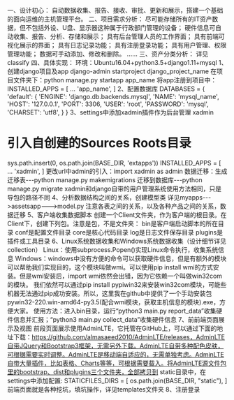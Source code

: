 一、设计初心：
自动数据收集、报告、接收、审批、更新和展示，搭建一个基础的面向运维的主机管理平台。
二、项目需求分析：
尽可能存储所有的IT资产数据，但不包括外设、U盘、显示器这种属于行政部门管理的设备；
硬件信息可自动收集、报告、分析、存储和展示；
具有后台管理人员的工作界面；
具有前端可视化展示的界面；
具有日志记录功能；
具有注册登录功能；
具有用户管理、权限管理功能；
数据可手动添加、修改和删除。
......
三、资产分类分析：
详见classify
四、具体实现：
环境：Ubuntu16.04+python3.5+django1.11+mysql
1、创建django项目及app
django-admin startproject django_project_name
在项目文件夹下：python manage.py startapp app_name
将app注册到项目中：
INSTALLED_APPS = [
	...
        'app_name',
]
2、配置数据库
DATABASES = {
    'default': {
        'ENGINE': 'django.db.backends.mysql',
        'NAME': 'mysql_name',
	'HOST': '127.0.0.1',
	'PORT': 3306,
	'USER': 'root',
	'PASSWORD': 'mysql',
	'CHARSET': 'utf8',
    }
}
3、settings中添加xadmin插件作为后台管理
xadmin
# 引入自创建的Sources Roots目录
sys.path.insert(0, os.path.join(BASE_DIR, 'extapps'))
INSTALLED_APPS = [
	...
        'xadmin',
]
更改url中admin的引入：import xadmin as admin
数据迁移：生成迁移表---python manage.py makemigrations
	 迁移到数据库---python manage.py migrate
xadmin和django自带的用户管理系统使用方法相同，只是导包的路径不同
4、分析数据结构之间的关系，创建模型类
详见myapps--->assetsapp--->model.py
注意各表之间的关系，以及各种产品之间的关系，数据迁移
5、客户端收集数据脚本
创建一个Client文件夹，作为客户端的根目录。在Client下，创建下列包。注意是包，不是文件夹：
    bin是客户端启动脚本的所在目录
    conf是配置文件目录
    core是核心代码目录
    log是日志文件保存目录
    plugins是插件或工具目录
6、Linux系统数据收集和Windows系统数据收集（设计细节详见collection）
Linux：使用subprocess.Popen()实现Linux命令执行，收集系统信息
Windows：windows中没有方便的命令可以获取硬件信息，但是有额外的模块可以帮助我们实现目的，这个模块叫做wmi。可以使用pip install wmi的方式安装。但是wmi安装后，import wmi依然会出错，因为它依赖一个叫做win32com的模块。
我们依然可以通过pip install pypiwin32来安装win32com模块，可能些机器无法通过pip成功安装。所以，这里我在github中提供了一个手动安装包pywin32-220.win-amd64-py3.5(配合wmi模块，获取主机信息的模块).exe，方便大家。
使用方法：进入bin目录，运行“python3 main.py report_data”收集硬件信息并汇报；“python3 main.py collect_data”收集硬件信息
7、前前端页面展示及视图
前段页面展示使用AdminLTE，它托管在GitHub上，可以通过下面的地址下载：https://github.com/almasaeed2010/AdminLTE/releases，AdminLTE自带JQuery和Bootstrap3框架，无需另外下载。AdminLTE自带多种配色皮肤，可根据需要实时调整。AdminLTE是移动端自适应的，无需单独考虑。AdminLTE自带大量插件，比如表格、Charts等等，可根据需要载入。将AdminLTE源文件包里的bootstrap、dist和plugins三个文件夹，全部拷贝到 static目录中，在settings中添加配置:
STATICFILES_DIRS = [
    os.path.join(BASE_DIR, "static"),
]
前端页面就是各种挖坑，填坑操作，详见templates文件夹
8、注册登录
